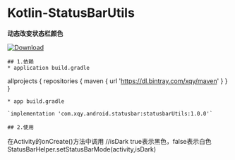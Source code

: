 # Kotlin-StatusBarUtils

**动态改变状态栏颜色**

[ ![Download](https://api.bintray.com/packages/xqy/maven/statusbarUtils/images/download.svg?version=1.0.0) ](https://bintray.com/xqy/maven/statusbarUtils/1.0.0/link)

```
## 1.依赖
* application build.gradle

```
allprojects {
    repositories {
        maven {
            url 'https://dl.bintray.com/xqy/maven'
        }
    }
}

```
* app build.gradle

`implementation 'com.xqy.android.statusbar:statusbarUtils:1.0.0'`

## 2.使用
```
在Activity的onCreate()方法中调用
//isDark true表示黑色，false表示白色
StatusBarHelper.setStatusBarMode(activity,isDark)
